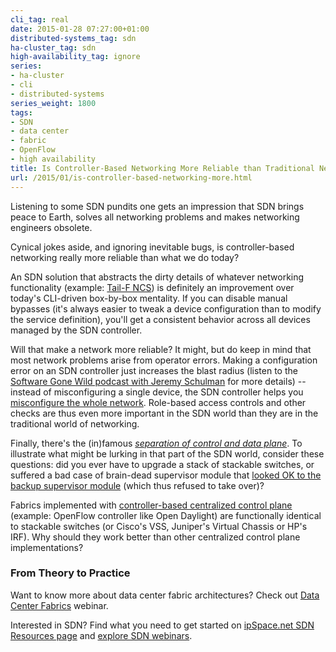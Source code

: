 ```yaml
---
cli_tag: real
date: 2015-01-28 07:27:00+01:00
distributed-systems_tag: sdn
ha-cluster_tag: sdn
high-availability_tag: ignore
series:
- ha-cluster
- cli
- distributed-systems
series_weight: 1800
tags:
- SDN
- data center
- fabric
- OpenFlow
- high availability
title: Is Controller-Based Networking More Reliable than Traditional Networking?
url: /2015/01/is-controller-based-networking-more.html
---
```

Listening to some SDN pundits one gets an impression that SDN brings peace to Earth, solves all networking problems and makes networking engineers obsolete.

Cynical jokes aside, and ignoring inevitable bugs, is controller-based networking really more reliable than what we do today?
<!--more-->
An SDN solution that abstracts the dirty details of whatever networking functionality (example: [Tail-F NCS](/2013/05/tail-f-network-control-system-first.html)) is definitely an improvement over today's CLI-driven box-by-box mentality. If you can disable manual bypasses (it's always easier to tweak a device configuration than to modify the service definition), you'll get a consistent behavior across all devices managed by the SDN controller.

Will that make a network more reliable? It might, but do keep in mind that most network problems arise from operator errors. Making a configuration error on an SDN controller just increases the blast radius (listen to the [Software Gone Wild podcast with Jeremy Schulman](/2014/09/schprokits-with-jeremy-schulman-on.html) for more details) -- instead of misconfiguring a single device, the SDN controller helps you [misconfigure the whole network](https://twitter.com/devops_borat/status/41587168870797312). Role-based access controls and other checks are thus even more important in the SDN world than they are in the traditional world of networking.

Finally, there's the (in)famous [*separation of control and data plane*](/2014/01/control-and-data-plane-separation-three.html). To illustrate what might be lurking in that part of the SDN world, consider these questions: did you ever have to upgrade a stack of stackable switches, or suffered a bad case of brain-dead supervisor module that [looked OK to the backup supervisor module](/2014/04/should-we-use-redundant-supervisors.html) (which thus refused to take over)?

Fabrics implemented with [controller-based centralized control plane](/2013/09/openflow-fabric-controllers-are-light.html) (example: OpenFlow controller like Open Daylight) are functionally identical to stackable switches (or Cisco's VSS, Juniper's Virtual Chassis or HP's IRF). Why should they work better than other centralized control plane implementations?

### From Theory to Practice

Want to know more about data center fabric architectures? Check out [Data Center Fabrics](http://www.ipspace.net/Data_Center_Fabrics) webinar.

Interested in SDN? Find what you need to get started on [ipSpace.net SDN Resources page](http://www.ipspace.net/SDN) and [explore SDN webinars](http://www.ipspace.net/Roadmap/SDN_and_OpenFlow_webinars).
